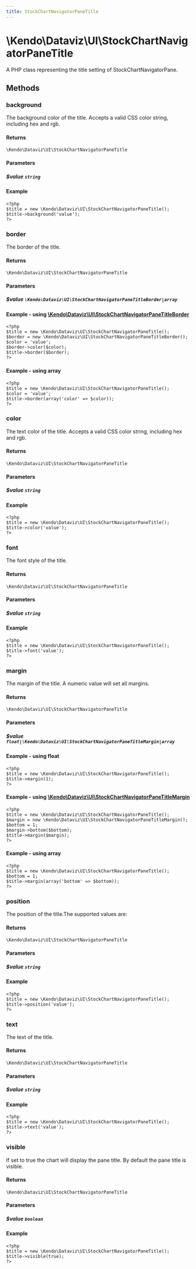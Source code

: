 ```yaml
---
title: StockChartNavigatorPaneTitle
---
```


# \Kendo\Dataviz\UI\StockChartNavigatorPaneTitle

A PHP class representing the title setting of StockChartNavigatorPane.


## Methods

### background
The background color of the title. Accepts a valid CSS color string, including hex and rgb.

#### Returns
`\Kendo\Dataviz\UI\StockChartNavigatorPaneTitle`

#### Parameters

##### $value `string`



#### Example 
    <?php
    $title = new \Kendo\Dataviz\UI\StockChartNavigatorPaneTitle();
    $title->background('value');
    ?>

### border

The border of the title.

#### Returns
`\Kendo\Dataviz\UI\StockChartNavigatorPaneTitle`

#### Parameters

##### $value `\Kendo\Dataviz\UI\StockChartNavigatorPaneTitleBorder|array`


#### Example - using [\Kendo\Dataviz\UI\StockChartNavigatorPaneTitleBorder](/api/wrappers/php/Kendo/Dataviz/UI/StockChartNavigatorPaneTitleBorder)
    <?php
    $title = new \Kendo\Dataviz\UI\StockChartNavigatorPaneTitle();
    $border = new \Kendo\Dataviz\UI\StockChartNavigatorPaneTitleBorder();
    $color = 'value';
    $border->color($color);
    $title->border($border);
    ?>

#### Example - using array

    <?php
    $title = new \Kendo\Dataviz\UI\StockChartNavigatorPaneTitle();
    $color = 'value';
    $title->border(array('color' => $color));
    ?>

### color
The text color of the title. Accepts a valid CSS color string, including hex and rgb.

#### Returns
`\Kendo\Dataviz\UI\StockChartNavigatorPaneTitle`

#### Parameters

##### $value `string`



#### Example 
    <?php
    $title = new \Kendo\Dataviz\UI\StockChartNavigatorPaneTitle();
    $title->color('value');
    ?>

### font
The font style of the title.

#### Returns
`\Kendo\Dataviz\UI\StockChartNavigatorPaneTitle`

#### Parameters

##### $value `string`



#### Example 
    <?php
    $title = new \Kendo\Dataviz\UI\StockChartNavigatorPaneTitle();
    $title->font('value');
    ?>

### margin

The margin of the title. A numeric value will set all margins.

#### Returns
`\Kendo\Dataviz\UI\StockChartNavigatorPaneTitle`

#### Parameters

##### $value `float|\Kendo\Dataviz\UI\StockChartNavigatorPaneTitleMargin|array`




#### Example  - using float
    <?php
    $title = new \Kendo\Dataviz\UI\StockChartNavigatorPaneTitle();
    $title->margin(1);
    ?>


#### Example - using [\Kendo\Dataviz\UI\StockChartNavigatorPaneTitleMargin](/api/wrappers/php/Kendo/Dataviz/UI/StockChartNavigatorPaneTitleMargin)
    <?php
    $title = new \Kendo\Dataviz\UI\StockChartNavigatorPaneTitle();
    $margin = new \Kendo\Dataviz\UI\StockChartNavigatorPaneTitleMargin();
    $bottom = 1;
    $margin->bottom($bottom);
    $title->margin($margin);
    ?>

#### Example - using array

    <?php
    $title = new \Kendo\Dataviz\UI\StockChartNavigatorPaneTitle();
    $bottom = 1;
    $title->margin(array('bottom' => $bottom));
    ?>

### position
The position of the title.The supported values are:

#### Returns
`\Kendo\Dataviz\UI\StockChartNavigatorPaneTitle`

#### Parameters

##### $value `string`



#### Example 
    <?php
    $title = new \Kendo\Dataviz\UI\StockChartNavigatorPaneTitle();
    $title->position('value');
    ?>

### text
The text of the title.

#### Returns
`\Kendo\Dataviz\UI\StockChartNavigatorPaneTitle`

#### Parameters

##### $value `string`



#### Example 
    <?php
    $title = new \Kendo\Dataviz\UI\StockChartNavigatorPaneTitle();
    $title->text('value');
    ?>

### visible
If set to true the chart will display the pane title. By default the pane title is visible.

#### Returns
`\Kendo\Dataviz\UI\StockChartNavigatorPaneTitle`

#### Parameters

##### $value `boolean`



#### Example 
    <?php
    $title = new \Kendo\Dataviz\UI\StockChartNavigatorPaneTitle();
    $title->visible(true);
    ?>

